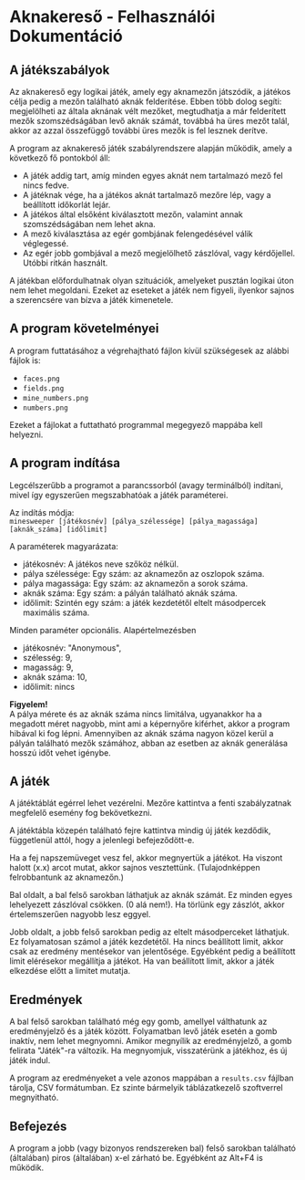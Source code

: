 # Aknakereső - Felhasználói Dokumentáció

## A játékszabályok

Az aknakereső egy logikai játék, amely egy aknamezőn játszódik, a játékos célja pedig a mezőn található aknák felderítése. Ebben több dolog segíti: megjelölheti az általa aknának vélt mezőket, megtudhatja a már felderített mezők szomszédságában levő aknák számát, továbbá ha üres mezőt talál, akkor az azzal összefüggő további üres mezők is fel lesznek derítve.

A program az aknakereső játék szabályrendszere alapján működik, amely a következő fő pontokból áll:
- A játék addig tart, amíg minden egyes aknát nem tartalmazó mező fel nincs fedve.
- A játéknak vége, ha a játékos aknát tartalmaző mezőre lép, vagy a beállított időkorlát lejár.
- A játékos által elsőként kiválasztott mezőn, valamint annak szomszédságában nem lehet akna.
- A mező kiválasztása az egér gombjának felengedésével válik véglegessé.
- Az egér jobb gombjával a mező megjelölhető zászlóval, vagy kérdőjellel. Utóbbi ritkán használt.

A  játékban előfordulhatnak olyan szituációk, amelyeket pusztán logikai úton nem lehet megoldani. Ezeket az eseteket a játék nem figyeli, ilyenkor sajnos a szerencsére van bízva a játék kimenetele.

## A program követelményei
A program futtatásához a végrehajtható fájlon kívül szükségesek az alábbi fájlok is:
 - `faces.png`
 - `fields.png`
 - `mine_numbers.png`
 - `numbers.png`
 
Ezeket a fájlokat a futtatható programmal megegyező mappába kell helyezni.

## A program indítása
Legcélszerűbb a programot a parancssorból (avagy terminálból) indítani, mivel így egyszerűen megszabhatóak a játék paraméterei. 

Az indítás módja:  
`minesweeper [játékosnév] [pálya_szélessége] [pálya_magassága] [aknák_száma] [időlimit]`

A paraméterek magyarázata:
 - játékosnév: A játékos neve szőköz nélkül.
 - pálya szélessége: Egy szám: az aknamezőn az oszlopok száma.
 - pálya magassága: Egy szám: az aknamezőn a sorok száma.
 - aknák száma: Egy szám: a pályán található aknák száma.
 - időlimit: Szintén egy szám: a játék kezdetétől eltelt másodpercek maximális száma.
 
Minden paraméter opcionális. Alapértelmezésben
 - játékosnév: "Anonymous",
 - szélesség: 9,
 - magasság: 9,
 - aknák száma: 10,
 - időlimit: nincs
 
**Figyelem!**  
A pálya mérete és az aknák száma nincs limitálva, ugyanakkor ha a megadott méret nagyobb, mint ami a képernyőre kiférhet, akkor a program hibával ki fog lépni.
Amennyiben az aknák száma nagyon közel kerül a pályán található mezők számához, abban az esetben az aknák generálása hosszú időt vehet igénybe.

## A játék
A játéktáblát egérrel lehet vezérelni. Mezőre kattintva a fenti szabályzatnak megfelelő esemény fog bekövetkezni.

A játéktábla közepén található fejre kattintva mindig új játék kezdődik, függetlenül attól, hogy a jelenlegi befejeződött-e.

Ha a fej napszemüveget vesz fel, akkor megnyertük a játékot. Ha viszont halott (x.x) arcot mutat, akkor sajnos vesztettünk. (Tulajodnképpen felrobbantunk az aknamezőn.)

Bal oldalt, a bal felső sarokban láthatjuk az aknák számát. Ez minden egyes lehelyezett zászlóval csökken. (0 alá nem!). Ha törlünk egy zászlót, akkor értelemszerűen nagyobb lesz eggyel.

Jobb oldalt, a jobb felső sarokban pedig az eltelt másodperceket láthatjuk. Ez folyamatosan számol a játék kezdetétől. Ha nincs beállított limit, akkor csak az eredmény mentésekor van jelentősége. Egyébként pedig a beállított limit elérésekor megállítja a játékot. Ha van beállított limit, akkor a játék elkezdése előtt a limitet mutatja.

## Eredmények
A bal felső sarokban található még egy gomb, amellyel válthatunk az eredményjelző és a játék között. Folyamatban levő játék esetén a gomb inaktív, nem lehet megnyomni. Amikor megnyílik az eredményjelző, a gomb felirata "Játék"-ra változik. Ha megnyomjuk, visszatérünk a játékhoz, és új játék indul.

A program az eredményeket a vele azonos mappában a `results.csv` fájlban tárolja, CSV formátumban. Ez szinte bármelyik táblázatkezelő szoftverrel megnyitható.

## Befejezés
A program a jobb (vagy bizonyos rendszereken bal) felső sarokban található (általában) piros (általában) x-el zárható be. Egyébként az Alt+F4 is működik.   